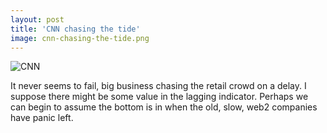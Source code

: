 ```yaml
---
layout: post
title: 'CNN chasing the tide'
image: cnn-chasing-the-tide.png
---
```


![CNN]({{site.url}}/assets/img/cnn-chasing-the-tide.png)

It never seems to fail, big business chasing the retail crowd on a delay. I suppose there might be some value in the lagging indicator. Perhaps we can begin to assume the bottom is in when the old, slow, web2 companies have panic left.